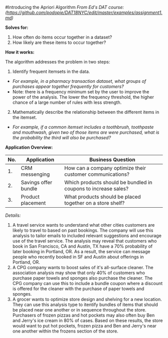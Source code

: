 #Introducing the Apriori Algorithm
*From Ed's DAT course: (https://github.com/podopie/DAT18NYC/edit/master/examples/assignment1.md)*

**Solves for:**

1. How often do items occur together in a dataset?
2. How likely are these items to occur together?

**How it works:**

The algorithm addresses the problem in two steps:

1. Identify frequent itemsets in the data.
  * *For example, in a pharmacy transaction dataset, what groups of purchases appear together frequently for customers?*
  * Note: there is a frequency minimum set by the user to improve the power of the analysis.  The lower the frequency threshold, the higher chance of a large number of rules with less strength.
2.  Mathematically describe the relationship between the different items in the itemset.
  * *For example, if a common itemset includes a toothbrush, toothpaste and mouthwash, given two of those items are were purchased, what is the probability the third will also be purchased?*

**Application Overview:**

No.| Application          | Business Question
---|----------------------|----------------------------------------------------------------
1. | CRM messenging       | How can a company optimize their customer communications?
2. | Savings offer bundle | Which products should be bundled in coupons to increase sales?
3. | Product placement    | What products should be placed together on a store shelf?

*Details:*

 1. A travel service wants to understand what other cities customers are likely to travel to based on past bookings. The company will use this analysis to tailor emails to included relevant suggestions and encourage use of the travel service.  The analysis may reveal that customers who book in San Francisco, CA and Austin, TX have a 70% probability of later booking in Portland, OR.  As a result, the service can message people who recently booked in SF and Austin about offerings in Portland, OR.
 2. A CPG company wants to boost sales of it's all-surface cleaner.  The association analysis may show that only 40% of customers who purchase paper towels and sponges also purchase the cleaner.  The CPG company can use this to include a bundle coupon where a discount is offered for the cleaner with the purchase of paper towels and sponges.
 3. A grocer wants to optimize store design and shelving for a new location.  They can use this analysis type to itentify bundles of items that should be placed near one another or in sequence throughout the store. Purchasers of frozen pizzas and hot pockets may also often buy Ben and Jerry's ice cream in 80% of cases. Based on these results, the store would want to put hot pockets, frozen pizza and Ben and Jerry's near one another within the frozens section of the store.
 